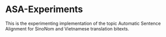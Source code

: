 # ASA-Experiments

This is the experimenting implementation of the topic Automatic Sentence Alignment for SinoNom and Vietnamese translation bitexts.
